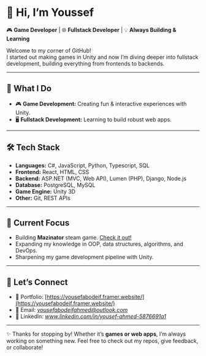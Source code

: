 # 👋 Hi, I’m Youssef  

🎮 **Game Developer** | 🌐 **Fullstack Developer** | 💡 **Always Building & Learning**  

Welcome to my corner of GitHub!  
I started out making games in Unity and now I’m diving deeper into fullstack development, building everything from frontends to backends.  

---

## 🚀 What I Do  
- 🎮 **Game Development:** Creating fun & interactive experiences with Unity.  
- 🖥️ **Fullstack Development:** Learning to build robust web apps.

---

## 🛠️ Tech Stack  
- **Languages:** C#, JavaScript, Python, Typescript, SQL  
- **Frontend:** React, HTML, CSS  
- **Backend:** ASP.NET (MVC, Web API), Lumen (PHP), Django, Node.js  
- **Database:** PostgreSQL, MySQL  
- **Game Engine:** Unity 3D  
- **Other:** Git, REST APIs  

---

## 📌 Current Focus  
- Building **Mazinator** steam game. [Check it out!](https://store.steampowered.com/app/2752010/Mazinator/)
- Expanding my knowledge in OOP, data structures, algorithms, and DevOps.  
- Sharpening my game development pipeline with Unity.  

---

## 🌟 Let’s Connect  
- 💼 Portfolio: [https://yousefabodeif.framer.website/](https://yousefabodeif.framer.website/)  
- 📧 Email: *yousefabodeifahmed@outlook.com*  
- 🔗 LinkedIn: *www.linkedin.com/in/yousef-ahmed-5876691a1*  

---

✨ Thanks for stopping by! Whether it’s **games or web apps**, I’m always working on something new. Feel free to check out my repos, give feedback, or collaborate!  
